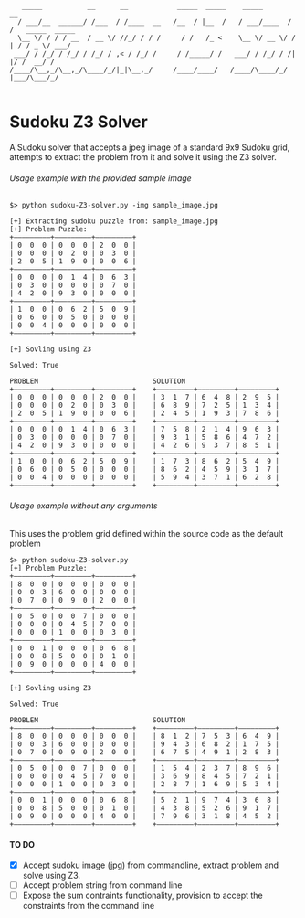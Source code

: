 ```
   _____           __      __            _____  _____    _____       __               
  / ___/__  ______/ /___  / /____  __   /__  / |__  /   / ___/____  / /   _____  _____
  \__ \/ / / / __  / __ \/ //_/ / / /     / /   /_ <    \__ \/ __ \/ / | / / _ \/ ___/
 ___/ / /_/ / /_/ / /_/ / ,< / /_/ /     / /_____/ /   ___/ / /_/ / /| |/ /  __/ /    
/____/\__,_/\__,_/\____/_/|_|\__,_/     /____/____/   /____/\____/_/ |___/\___/_/     
                                                                                      
```

# Sudoku Z3 Solver

A Sudoku solver that accepts a jpeg image of a standard 9x9 Sudoku grid, attempts to extract the problem from it and solve it using the Z3 solver.

###### Usage example with the provided sample image

```
$> python sudoku-Z3-solver.py -img sample_image.jpg

[+] Extracting sudoku puzzle from: sample_image.jpg
[+] Problem Puzzle:
+–––––––––+–––––––––+–––––––––+
| 0  0  0 | 0  0  0 | 2  0  0 |
| 0  0  0 | 0  2  0 | 0  3  0 |
| 2  0  5 | 1  9  0 | 0  0  6 |
+–––––––––+–––––––––+–––––––––+
| 0  0  0 | 0  1  4 | 0  6  3 |
| 0  3  0 | 0  0  0 | 0  7  0 |
| 4  2  0 | 9  3  0 | 0  0  0 |
+–––––––––+–––––––––+–––––––––+
| 1  0  0 | 0  6  2 | 5  0  9 |
| 0  6  0 | 0  5  0 | 0  0  0 |
| 0  0  4 | 0  0  0 | 0  0  0 |
+–––––––––+–––––––––+–––––––––+

[+] Sovling using Z3

Solved: True

PROBLEM                            SOLUTION
+–––––––––+–––––––––+–––––––––+    +–––––––––+–––––––––+–––––––––+
| 0  0  0 | 0  0  0 | 2  0  0 |    | 3  1  7 | 6  4  8 | 2  9  5 |
| 0  0  0 | 0  2  0 | 0  3  0 |    | 6  8  9 | 7  2  5 | 1  3  4 |
| 2  0  5 | 1  9  0 | 0  0  6 |    | 2  4  5 | 1  9  3 | 7  8  6 |
+–––––––––+–––––––––+–––––––––+    +–––––––––+–––––––––+–––––––––+
| 0  0  0 | 0  1  4 | 0  6  3 |    | 7  5  8 | 2  1  4 | 9  6  3 |
| 0  3  0 | 0  0  0 | 0  7  0 |    | 9  3  1 | 5  8  6 | 4  7  2 |
| 4  2  0 | 9  3  0 | 0  0  0 |    | 4  2  6 | 9  3  7 | 8  5  1 |
+–––––––––+–––––––––+–––––––––+    +–––––––––+–––––––––+–––––––––+
| 1  0  0 | 0  6  2 | 5  0  9 |    | 1  7  3 | 8  6  2 | 5  4  9 |
| 0  6  0 | 0  5  0 | 0  0  0 |    | 8  6  2 | 4  5  9 | 3  1  7 |
| 0  0  4 | 0  0  0 | 0  0  0 |    | 5  9  4 | 3  7  1 | 6  2  8 |
+–––––––––+–––––––––+–––––––––+    +–––––––––+–––––––––+–––––––––+
```

###### Usage example without any arguments

This uses the problem grid defined within the source code as the default problem

```
$> python sudoku-Z3-solver.py
[+] Problem Puzzle:
+–––––––––+–––––––––+–––––––––+
| 8  0  0 | 0  0  0 | 0  0  0 |
| 0  0  3 | 6  0  0 | 0  0  0 |
| 0  7  0 | 0  9  0 | 2  0  0 |
+–––––––––+–––––––––+–––––––––+
| 0  5  0 | 0  0  7 | 0  0  0 |
| 0  0  0 | 0  4  5 | 7  0  0 |
| 0  0  0 | 1  0  0 | 0  3  0 |
+–––––––––+–––––––––+–––––––––+
| 0  0  1 | 0  0  0 | 0  6  8 |
| 0  0  8 | 5  0  0 | 0  1  0 |
| 0  9  0 | 0  0  0 | 4  0  0 |
+–––––––––+–––––––––+–––––––––+

[+] Sovling using Z3

Solved: True

PROBLEM                            SOLUTION
+–––––––––+–––––––––+–––––––––+    +–––––––––+–––––––––+–––––––––+
| 8  0  0 | 0  0  0 | 0  0  0 |    | 8  1  2 | 7  5  3 | 6  4  9 |
| 0  0  3 | 6  0  0 | 0  0  0 |    | 9  4  3 | 6  8  2 | 1  7  5 |
| 0  7  0 | 0  9  0 | 2  0  0 |    | 6  7  5 | 4  9  1 | 2  8  3 |
+–––––––––+–––––––––+–––––––––+    +–––––––––+–––––––––+–––––––––+
| 0  5  0 | 0  0  7 | 0  0  0 |    | 1  5  4 | 2  3  7 | 8  9  6 |
| 0  0  0 | 0  4  5 | 7  0  0 |    | 3  6  9 | 8  4  5 | 7  2  1 |
| 0  0  0 | 1  0  0 | 0  3  0 |    | 2  8  7 | 1  6  9 | 5  3  4 |
+–––––––––+–––––––––+–––––––––+    +–––––––––+–––––––––+–––––––––+
| 0  0  1 | 0  0  0 | 0  6  8 |    | 5  2  1 | 9  7  4 | 3  6  8 |
| 0  0  8 | 5  0  0 | 0  1  0 |    | 4  3  8 | 5  2  6 | 9  1  7 |
| 0  9  0 | 0  0  0 | 4  0  0 |    | 7  9  6 | 3  1  8 | 4  5  2 |
+–––––––––+–––––––––+–––––––––+    +–––––––––+–––––––––+–––––––––+
```

#### TO DO

- [x] Accept sudoku image (jpg) from commandline, extract problem and solve using Z3.
- [ ] Accept problem string from command line
- [ ] Expose the sum contraints functionality, provision to accept the constraints from the command line